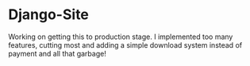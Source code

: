 # Django-Site
Working on getting this to production stage. I implemented too many features, cutting most and adding a simple download system instead of payment and all that garbage!
